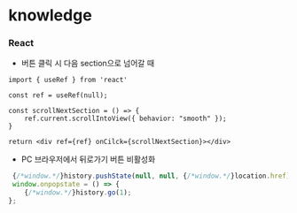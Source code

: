 # knowledge

### React
- 버튼 클릭 시 다음 section으로 넘어갈 때
``` JSX
import { useRef } from 'react'

const ref = useRef(null);

const scrollNextSection = () => {
    ref.current.scrollIntoView({ behavior: "smooth" });
}

return <div ref={ref} onCilck={scrollNextSection}></div>
```

- PC 브라우저에서 뒤로가기 버튼 비활성화
``` JavaScript
 {/*window.*/}history.pushState(null, null, {/*window.*/}location.href);
 window.onpopstate = () => {
    {/*window.*/}history.go(1);
};
```
